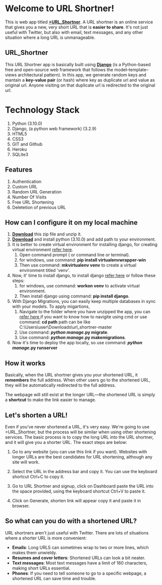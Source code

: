 # Welcome to URL Shortner!

This is web app  titled **[>URL_Shortner](https://hly.herokuapp.com/)**. A URL shortner is an online service that gives you a new, very short URL that is **easier to share**. It's not just useful with Twitter, but also with email, text messages, and any other situation where a long URL is unmanageable. 


## URL_Shortner 

This URL Shortner app is basically built using **[Django](https://www.djangoproject.com/)** (is a Python-based free and open-source web framework that follows the model–template–views architectural pattern). In this app, we generate random keys and mantain a **key-value pair** (or hash) where key as duplicate url  and value as original url.  Anyone visiting on that duplicate url is redirected to the original url.


# Technology Stack

 1. Python (3.10.0)
 2. Django, (a python web framework)  (3.2.9)
 3. HTML5
 4. CSS3
 5. GIT and Github
 6. Heroku
 7. SQLite3


##  Features 

1.  Authentication
2.  Custom URL
3.  Random URL Generation
4.  Number Of Visits
5.  Free URL Shortening
6.  Deletetion of previous URL


## How can I configure it on my local machine

 1.  **[Download](https://github.com/tpratap/URL_Shortner/archive/refs/heads/master.zip)** this zip file and unzip it.
 2. **[Download](https://www.python.org/ftp/python/3.10.0/python-3.10.0-amd64.exe)** and install python (3.10.0) and add path to your environment.
 3. It is better to create virtual environment for installing django, for  creating virtual environment [refer here](https://www.geeksforgeeks.org/creating-python-virtual-environment-windows-linux/).
	 1. Open command prompt ( or command line or terminal).
	  2. for windows, use command: **pip install virtualenvwrapper-win**
	  3. Then use command: **mkvirtualenv venv** to create a virtual environment titled 'venv'.
 4. Now, it' time to install django, to install django [refer here](https://docs.djangoproject.com/en/3.2/topics/install/) or follow these steps: 				
	  1. for windows, use command: **workon venv** to activate virtual environment.
	  2. Then install django using command: **pip install  django**.
 5. With Django Migrations, you can easily keep multiple databases in sync with your models. To apply migartions, 
	  1. Navigate to the folder where you have unzipped the app, you can [refer here ](https://www.computerhope.com/issues/ch000795.htm) if you want to know how to navigite using cmd or use command: **cd path** path can be like C:\Users\user\Downloads\url_shortner-master
	  2. Use command: ***python manage*.py migrate**.
	  3. Use command: ***python manage*.py makemigrations**.
 6. Now it's time to deploy the app locally, so use command: ***python manage*.py runserver**


##  How it works

Basically, when the URL shortner gives you your shortened URL, it **remembers** the full address. When other users go to the shortened URL, they will be automatically redirected to the full address.

The webpage will still exist at the longer URL—the shortened URL is simply a  **shortcut**  to make the link easier to manage.

## Let's shorten a URL!
Even if you've never shortened a URL, it's very easy. We're going to use >URL_Shortner, but the process will be similar when using other shortening services.
The basic process is to copy the long URL into the URL shortner, and it will give you a shorter URL. The exact steps are below:

 1. Go to any website (you can use this link if you want). Websites with
    longer URLs are the best candidates for URL shortening, although any
    site will work.
    
 2. Select the URL in the address bar and copy it. You can use the
    keyboard shortcut Ctrl+C  to copy it.
   
 3. Go to URL Shortner and signup, click on Dashboard paste the URL into
    the space provided, using the keyboard shortcut Ctrl+V to paste it.
    
 4. Click on Generate, shorten link will appear copy it and paste it in browser. 

##  So what can you do with a shortened URL?

URL shortners aren't just useful with Twitter. There are lots of situations where a shorter URL is more convenient:

-   **Emails**: Long URLS can sometimes wrap to two or more lines, which makes them unwieldy.
-   **Resumes and cover letters**: Shortened URLs can look a bit neater.
-   **Text messages**: Most text messages have a limit of 160 characters, making short URLs essential.
-   **Phones**: If you need to tell someone to go to a specific webpage, a shortened URL can save time and trouble.